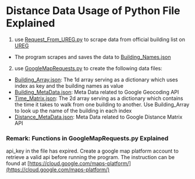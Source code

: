 # Distance Data Usage of Python File Explained
1. use [Request_From_UREG.py](https://github.com/awesome-schedule/data/blob/master/Distance/Request_From_UREG.py) to scrape data from official building list on [UREG](http://www.virginia.edu/registrar/buildings.html)
* The program scrapes and saves the data to [Building_Names.json](https://github.com/awesome-schedule/data/blob/master/Distance/Building_Names.json)
2. use [GoogleMapRequests.py](https://github.com/awesome-schedule/data/blob/master/Distance/GoogleMapRequests.py) to create the following data files: 
* [Building_Array.json](https://github.com/awesome-schedule/data/blob/master/Distance/Building_Array.json): The 1d array serving as a dictionary which uses index as key and the building names as value
* [Building_MetaData.json](https://github.com/awesome-schedule/data/blob/master/Distance/Building_MetaData.json): Meta Data related to Google Geocoding API
* [Time_Matrix.json](https://github.com/awesome-schedule/data/blob/master/Distance/Time_Matrix.json): The 2d array serving as a dictionary which contains the time it takes to walk from one building to another. Use Building_Array to look up the name of the building in each index
* [Distance_MetaData.json](https://github.com/awesome-schedule/data/blob/master/Distance/Distance_MetaData.json): Meta Data related to Google Distance Matrix API

### Remark: Functions in GoogleMapRequests.py Explained
api_key in the file has expired. Create a google map platform account to retrieve a valid api before running the program. The instruction can be found at [https://cloud.google.com/maps-platform/](https://cloud.google.com/maps-platform/)
